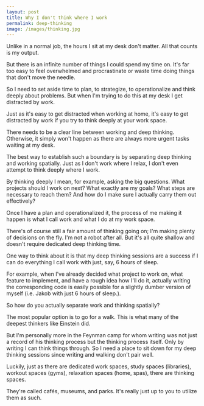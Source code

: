 ```yaml
---
layout: post
title: Why I don't think where I work
permalink: deep-thinking
image: /images/thinking.jpg
---
```



Unlike in a normal job, the hours I sit at my desk don't matter. All that counts is my output. 

But there is an infinite number of things I could spend my time on. It's far too easy to feel overwhelmed and procrastinate or waste time doing things that don't move the needle. 

So I need to set aside time to plan, to strategize, to operationalize and think deeply about problems. But when I'm trying to do this at my desk I get distracted by work. 

Just as it's easy to get distracted when working at home, it's easy to get distracted by work if you try to think deeply at your work space. 

There needs to be a clear line between working and deep thinking. Otherwise, it simply won't happen as there are always more urgent tasks waiting at my desk. 

The best way to establish such a boundary is by separating deep thinking and working spatially. Just as I don't work where I relax, I don't even attempt to think deeply where I work. 

By thinking deeply I mean, for example, asking the big questions. What projects should I work on next? What exactly are my goals?  What steps are necessary to reach them? And how do I make sure I actually carry them out effectively?

Once I have a plan and operationalized it, the process of me making it happen is what I call work and what I do at my work space. 

There's of course still a fair amount of thinking going on; I'm making plenty of decisions on the fly. I'm not a robot after all. But it's all quite shallow and doesn't require dedicated deep thinking time.

One way to think about it is that my deep thinking sessions are a success if I can do everything I call work with just, say, 6 hours of sleep. 

For example, when I've already decided what project to work on, what feature to implement, and have a rough idea how I'll do it, actually writing the corresponding code is easily possible for a slightly dumber version of myself (i.e. Jakob with just 6 hours of sleep.). 

So how do you actually separate work and thinking spatially?

The most popular option is to go for a walk. This is what many of the deepest thinkers like Einstein did. 

But I'm personally more in the Feynman camp for whom writing was not just a record of his thinking process but the thinking process itself. Only by writing I can think things through. So I need a place to sit down for my deep thinking sessions since writing and walking don't pair well. 

Luckily, just as there are dedicated work spaces, study spaces (libraries), workout spaces (gyms), relaxation spaces (home, spas), there are thinking spaces. 

They're called cafés, museums, and parks. It's really just up to you to utilize them as such.